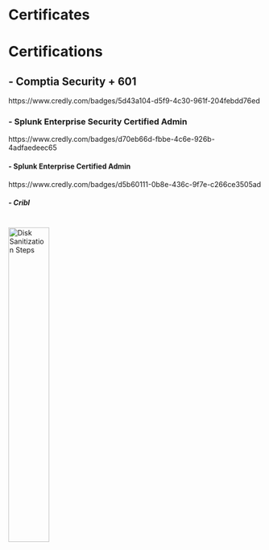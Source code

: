 # Certificates

 <h1>Certifications</h1>
 <h2> - Comptia Security + 601 </h2>
 https://www.credly.com/badges/5d43a104-d5f9-4c30-961f-204febdd76ed

  
  <h3> - Splunk Enterprise Security Certified Admin</h3>
  https://www.credly.com/badges/d70eb66d-fbbe-4c6e-926b-4adfaedeec65
  
  <h4> - Splunk Enterprise Certified Admin</h4>
  https://www.credly.com/badges/d5b60111-0b8e-436c-9f7e-c266ce3505ad
  
  <h5> - Cribl</h5>
<br>
<img src="https://imgur.com/Tb6lG28.png" height="40%" width="40%" alt="Disk Sanitization Steps"/>
</br>
